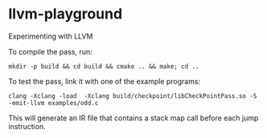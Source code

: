 # llvm-playground
Experimenting with LLVM

To compile the pass, run:

```
mkdir -p build && cd build && cmake .. && make; cd ..
```

To test the pass, link it with one of the example programs:

```
clang -Xclang -load  -Xclang build/checkpoint/libCheckPointPass.so -S -emit-llvm examples/odd.c
```

This will generate an IR file that contains a stack map call before each jump
instruction.

